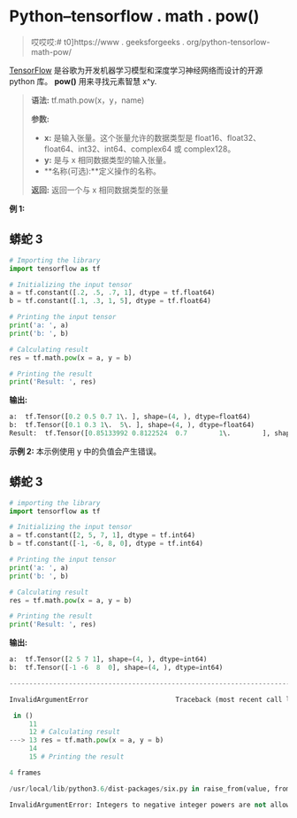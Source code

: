 # Python–tensorflow . math . pow()

> 哎哎哎:# t0]https://www . geeksforgeeks . org/python-tensorlow-math-pow/

[TensorFlow](https://www.geeksforgeeks.org/introduction-to-tensorflow/) 是谷歌为开发机器学习模型和深度学习神经网络而设计的开源 python 库。 **pow()** 用来寻找元素智慧 x^y.

> **语法:** tf.math.pow(x，y，name)
> 
> **参数:**
> 
> *   **x:** 是输入张量。这个张量允许的数据类型是 float16、float32、float64、int32、int64、complex64 或 complex128。
> *   **y:** 是与 x 相同数据类型的输入张量。
> *   **名称(可选):**定义操作的名称。
> 
> **返回:**
> 返回一个与 x 相同数据类型的张量

**例 1:**

## 蟒蛇 3

```py
# Importing the library
import tensorflow as tf

# Initializing the input tensor
a = tf.constant([.2, .5, .7, 1], dtype = tf.float64)
b = tf.constant([.1, .3, 1, 5], dtype = tf.float64)

# Printing the input tensor
print('a: ', a)
print('b: ', b)

# Calculating result
res = tf.math.pow(x = a, y = b)

# Printing the result
print('Result: ', res)
```

**输出:**

```py
a:  tf.Tensor([0.2 0.5 0.7 1\. ], shape=(4, ), dtype=float64)
b:  tf.Tensor([0.1 0.3 1\.  5\. ], shape=(4, ), dtype=float64)
Result:  tf.Tensor([0.85133992 0.8122524  0.7        1\.        ], shape=(4, ), dtype=float64)

```

**示例 2:** 本示例使用 y 中的负值会产生错误。

## 蟒蛇 3

```py
# importing the library
import tensorflow as tf

# Initializing the input tensor
a = tf.constant([2, 5, 7, 1], dtype = tf.int64)
b = tf.constant([-1, -6, 8, 0], dtype = tf.int64)

# Printing the input tensor
print('a: ', a)
print('b: ', b)

# Calculating result
res = tf.math.pow(x = a, y = b)

# Printing the result
print('Result: ', res)
```

**输出:**

```py
a:  tf.Tensor([2 5 7 1], shape=(4, ), dtype=int64)
b:  tf.Tensor([-1 -6  8  0], shape=(4, ), dtype=int64)

---------------------------------------------------------------------------

InvalidArgumentError                      Traceback (most recent call last)

 in ()
     11 
     12 # Calculating result
---> 13 res = tf.math.pow(x = a, y = b)
     14 
     15 # Printing the result

4 frames

/usr/local/lib/python3.6/dist-packages/six.py in raise_from(value, from_value)

InvalidArgumentError: Integers to negative integer powers are not allowed [Op:Pow]

```